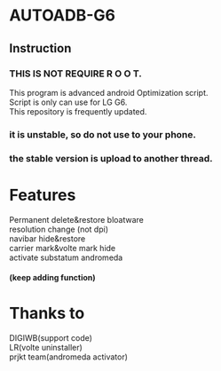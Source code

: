 # AUTOADB-G6
## Instruction  
### THIS IS NOT REQUIRE R O O T.  
  
  This program is advanced android Optimization script.  
  Script is only can use for LG G6.  
  This repository is frequently updated.  
  ### it is unstable, so do not use to your phone.  
  ### the stable version is upload to another thread.
# Features
Permanent delete&restore bloatware  
resolution change (not dpi)  
navibar hide&restore  
carrier mark&volte mark hide  
activate substatum andromeda  
#### (keep adding function)

# Thanks to
DIGIWB(support code)  
LR(volte uninstaller)  
prjkt team(andromeda activator)
